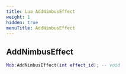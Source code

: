 ```yaml
---
title: Lua AddNimbusEffect
weight: 1
hidden: true
menuTitle: AddNimbusEffect
---
```

## AddNimbusEffect
```lua
Mob:AddNimbusEffect(int effect_id); -- void
```